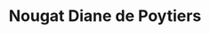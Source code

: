 ---
title: "Nougat Diane de Poytiers"
url: /montelimar/nougat-diane-de-poytiers/
shop: confiserie
---